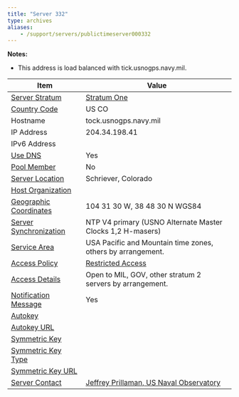 ```yaml
---
title: "Server 332"
type: archives
aliases:
    - /support/servers/publictimeserver000332
---
```


**Notes:**
* This address is load balanced with tick.usnogps.navy.mil.

| Item | Value |
| ----- | ----- |
| [Server Stratum](/support/servers/serverstratum) | [Stratum One](/support/servers/stratumonetimeservers) |
| [Country Code](/support/servers/countrycode) | US CO |
| Hostname |  tock.usnogps.navy.mil |
| IP Address |  204.34.198.41 |
| IPv6 Address | |
| [Use DNS](/support/servers/usedns) | Yes |
| [Pool Member](/support/servers/poolmember) | No |
| [Server Location](/support/servers/serverlocation) |  Schriever, Colorado  |
| [Host Organization](/support/servers/hostorganization) | |
| [ Geographic Coordinates](/support/servers/geographiccoordinates) |  104 31 30 W, 38 48 30 N WGS84 |
| [Server Synchronization](/support/servers/serversynchronization) |  NTP V4 primary (USNO Alternate Master Clocks 1,2 H-masers)  |
| [Service Area](/support/servers/servicearea) |  USA Pacific and Mountain time zones, others by arrangement.  |
| [Access Policy](/support/servers/accesspolicy) | [Restricted Access](/support/servers/restrictedaccess) |
| [Access Details](/support/servers/accessdetails) |  Open to MIL, GOV, other stratum 2 servers by arrangement. |
| [Notification Message](/support/servers/notificationmessage) | Yes |
| [Autokey](/support/servers/autokey) |  |
| [Autokey URL](/support/servers/autokeyurl) | |
| [Symmetric Key](/support/servers/symmetrickey) |  |
| [Symmetric Key Type](/support/servers/symmetrickeytype) | |
| [Symmetric Key URL](/support/servers/symmetrickeyurl) | |
| [Server Contact](/support/servers/servercontact) | [ Jeffrey Prillaman, US Naval Observatory](mailto:jeffrey.prillaman@usno.navy.mil) |